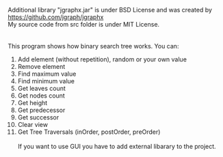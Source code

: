 Additional library "jgraphx.jar" is under BSD License and was created by https://github.com/jgraph/jgraphx<br>
My source code from src folder is under MIT License.<br>
<br><br>
This program shows how binary search tree works.
You can:
1. Add element (without repetition), random or your own value
2. Remove element
3. Find maximum value
4. Find minimum value
5. Get leaves count
6. Get nodes count
7. Get height
8. Get predecessor
9. Get successor
10. Clear view
11. Get Tree Traversals (inOrder, postOrder, preOrder)
<br><br>
If you want to use GUI you have to add external libarary to the project.
